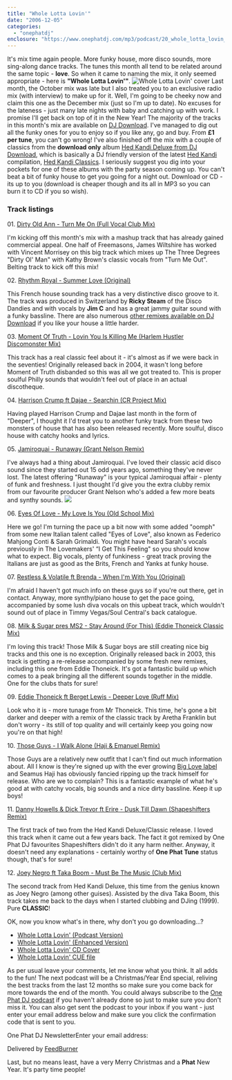 ```yaml
---
title: "Whole Lotta Lovin'"
date: "2006-12-05"
categories: 
  - "onephatdj"
enclosure: "https://www.onephatdj.com/mp3/podcast/20_whole_lotta_lovin_podcast.mp3 "
---
```


It's mix time again people. More funky house, more disco sounds, more sing-along dance tracks. The tunes this month all tend to be related around the same topic - **love**. So when it came to naming the mix, it only seemed appropriate - here is **"Whole Lotta Lovin'"**. ![Whole Lotta Lovin' cover](images/whole_lotta_lovin_500px.png)  Last month, the October mix was late but I also treated you to an exclusive radio mix (with interview) to make up for it. Well, I'm going to be cheeky now and claim this one as the December mix (just so I'm up to date). No excuses for the lateness - just many late nights with baby and catching up with work. I promise I'll get back on top of it in the New Year! The majority of the tracks in this month's mix are available on [DJ Download](https://www.djdownload.com/click/Th042iwFhCCZE22rNAa). I've managed to dig out all the funky ones for you to enjoy so if you like any, go and buy. From **£1 per tune**, you can't go wrong! I've also finished off the mix with a couple of classics from the **download only** album [Hed Kandi Deluxe from DJ Download](https://www.djdownload.com/click/Various+Artists/Hed+Kandi+Deluxe/Hed+Kandi+Records/224198/Th042iwFhCCZE22rNAa), which is basically a DJ friendly version of the latest [Hed Kandi](https://www.hedkandi.com/) compilation, [Hed Kandi Classics](https://www.amazon.com/gp/product/B000JJSK40?ie=UTF8&tag=bridgetjones2-20&linkCode=as2&camp=1789&creative=9325&creativeASIN=B000JJSK40). I seriously suggest you dig into your pockets for one of these albums with the party season coming up. You can't beat a bit of funky house to get you going for a night out. Download or CD - its up to you (download is cheaper though and its all in MP3 so you can burn it to CD if you so wish).

### Track listings

01\. [Dirty Old Ann - Turn Me On (Full Vocal Club Mix)](https://www.djdownload.com/mp3-detail/Dirty+Old+Ann/Turn+Me+On/Loaded+Records/220896/Th042iwFhCCZE22rNAa)

I'm kicking off this month's mix with a mashup track that has already gained commercial appeal. One half of Freemasons, James Wiltshire has worked with Vincent Morrisey on this big track which mixes up The Three Degrees "Dirty Ol' Man" with Kathy Brown's classic vocals from "Turn Me Out". Belting track to kick off this mix!

02\. [Rhythm Royal - Summer Love (Original)](https://www.djdownload.com/mp3-detail/Rhythm+Royal/Summer+Love/Miss+Monneypennys/221371/Th042iwFhCCZE22rNAa)

This French house sounding track has a very distinctive disco groove to it. The track was produced in Switzerland by **Ricky Steam** of the Disco Dandies and with vocals by **Jim C** and has a great jammy guitar sound with a funky bassline. There are also numerous [other remixes available on DJ Download](https://www.djdownload.com/artist/Rhythm+Royal/221371) if you like your house a little harder.

03\. [Moment Of Truth - Lovin You Is Killing Me (Harlem Hustler Discomonster Mix)](https://www.djdownload.com/mp3-detail/Moment+Of+Truth/Lovin+You+Is+Killing+Me/DVision/218293/Th042iwFhCCZE22rNAa)

This track has a real classic feel about it - it's almost as if we were back in the seventies! Originally released back in 2004, it wasn't long before Moment of Truth disbanded so this was all we got treated to. This is proper soulful Philly sounds that wouldn't feel out of place in an actual discotheque.

04\. [Harrison Crump ft Dajae - Searchin (CR Project Mix)](https://www.djdownload.com/mp3-detail/Harrison+Crump+ft+Dajae/Searchin/Essence+Records/9226/Th042iwFhCCZE22rNAa)

Having played Harrison Crump and Dajae last month in the form of "Deeper", I thought it I'd treat you to another funky track from these two monsters of house that has also been released recently. More soulful, disco house with catchy hooks and lyrics.

05\. [Jamiroquai - Runaway (Grant Nelson Remix)](https://phobos.apple.com/WebObjects/MZStore.woa/wa/viewAlbum?id=198719254&s=143444)

I've always had a thing about Jamiroquai. I've loved their classic acid disco sound since they started out 15 odd years ago, something they've never lost. The latest offering "Runaway" is your typical Jamiroquai affair - plenty of funk and freshness. I just thought I'd give you the extra clubby remix from our favourite producer Grant Nelson who's added a few more beats and synthy sounds. [![](https://impgb.tradedoubler.com/imp?type(img)g(16556630)a(1309294))](https://clkuk.tradedoubler.com/click?p(23708)a(1309294)g(16556630))

06\. [Eyes Of Love - My Love Is You (Old School Mix)](https://www.djdownload.com/mp3-detail/Eyes+Of+Love/My+Love+Is+You/Born+To+Dance+Records/217896/Th042iwFhCCZE22rNAa)

Here we go! I'm turning the pace up a bit now with some added "oomph" from some new Italian talent called "Eyes of Love", also known as Federico Mahjong Conti & Sarah Grimaldi. You might have heard Sarah's vocals previously in The Lovemakers' “I Get This Feeling" so you should know what to expect. Big vocals, plenty of funkiness - great track proving the Italians are just as good as the Brits, French and Yanks at funky house.

07\. [Restless & Volatile ft Brenda - When I'm With You (Original)](https://www.djdownload.com/mp3-detail/Restless++Volatile+ft+Brenda/When+Im+With+You/G+Funkd+Records/214844/Th042iwFhCCZE22rNAa)

I'm afraid I haven't got much info on these guys so if you're out there, get in contact. Anyway, more synthy/piano house to get the pace going, accompanied by some lush diva vocals on this upbeat track, which wouldn't sound out of place in Timmy Vegas/Soul Central's back catalogue.

08\. [Milk & Sugar pres MS2 - Stay Around (For This) (Eddie Thoneick Classic Mix)](https://www.djdownload.com/mp3-detail/Milk++Sugar+pres+MS2/Stay+Around+For+This/Milk++Sugar+Recordings/193745/Th042iwFhCCZE22rNAa)

I'm loving this track! Those Milk & Sugar boys are still creating nice big tracks and this one is no exception. Originally released back in 2003, this track is getting a re-release accompanied by some fresh new remixes, including this one from Eddie Thoneick. It's got a fantastic build up which comes to a peak bringing all the different sounds together in the middle. One for the clubs thats for sure!

09\. [Eddie Thoneick ft Berget Lewis - Deeper Love (Ruff Mix)](https://www.djdownload.com/mp3-detail/Eddie+Thoneick+ft+Berget+Lewis/Deeper+Love/Cr2+Records/223876/Th042iwFhCCZE22rNAa)

Look who it is - more tunage from Mr Thoneick. This time, he's gone a bit darker and deeper with a remix of the classic track by Aretha Franklin but don't worry - its still of top quality and will certainly keep you going now you're on that high!

10\. [Those Guys - I Walk Alone (Haji & Emanuel Remix)](https://www.djdownload.com/mp3-detail/Those+Guys/I+Walk+Alone/Big+Love/220659/Th042iwFhCCZE22rNAa)

Those Guys are a relatively new outfit that I can't find out much information about. All I know is they're signed up with the ever growing [Big Love label](https://www.biglovemusic.co.uk/) and Seamus Haji has obviously fancied ripping up the track himself for release. Who are we to complain? This is a fantastic example of what he's good at with catchy vocals, big sounds and a nice dirty bassline. Keep it up boys!

11\. [Danny Howells & Dick Trevor ft Erire - Dusk Till Dawn (Shapeshifters Remix)](https://www.djdownload.com/mp3-detail/Danny+Howells++Dick+Trevor+ft+Erire/Dusk+Till+Dawn/Hed+Kandi+Records/224174/Th042iwFhCCZE22rNAa)

The first track of two from the Hed Kandi Deluxe/Classic release. I loved this track when it came out a few years back. The fact it got remixed by One Phat DJ favourites Shapeshifters didn't do it any harm neither. Anyway, it doesn't need any explanations - certainly worthy of **One Phat Tune** status though, that's for sure!

12\. [Joey Negro ft Taka Boom - Must Be The Music (Club Mix)](https://www.djdownload.com/mp3-detail/Joey+Negro+ft+Taka+Boom/Must+Be+The+Music/Hed+Kandi+Records/224173/Th042iwFhCCZE22rNAa)

The second track from Hed Kandi Deluxe, this time from the genius known as Joey Negro (among other guises). Assisted by the diva Taka Boom, this track takes me back to the days when I started clubbing and DJing (1999). Pure **CLASSIC**!

OK, now you know what's in there, why don't you go downloading...?

- [Whole Lotta Lovin' (Podcast Version)](https://www.onephatdj.com/mp3/podcast/20_whole_lotta_lovin_podcast.mp3 "Download Whole Lotta Lovin' Podcast, 96kbps MP3, 51.6MB")
- [Whole Lotta Lovin' (Enhanced Version)](https://www.onephatdj.com/mp3/podcast/20_whole_lotta_lovin_enhanced.mp3 "Download Whole Lotta Lovin' Enhanced, 192 kbps MP3, 103MB")
- [Whole Lotta Lovin' CD Cover](https://www.simonjobling.com/wp-content/uploads/2006/12/whole_lotta_lovin_300dpi.png "300dpi CD cover")
- [Whole Lotta Lovin' CUE file](https://www.onephatdj.com/cue/podcast/20_whole_lotta_lovin.cue)

As per usual leave your comments, let me know what you think. It all adds to the fun! The next podcast will be a Christmas/Year End special, reliving the best tracks from the last 12 months so make sure you come back for more towards the end of the month. You could always subscribe to the [One Phat DJ podcast](https://feeds.feedburner.com/onephatdj) if you haven't already done so just to make sure you don't miss it. You can also get sent the podcast to your inbox if you want - just enter your email address below and make sure you click the confirmation code that is sent to you.

One Phat DJ NewsletterEnter your email address: 

Delivered by [FeedBurner](https://www.feedburner.com/)

Last, but no means least, have a very Merry Christmas and a **Phat** New Year. It's party time people!
